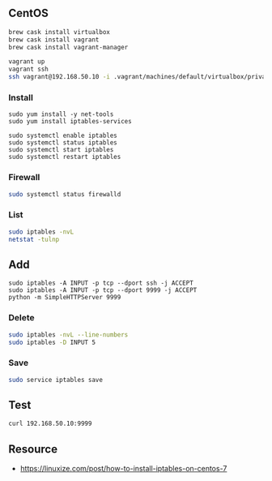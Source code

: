 ## CentOS

```bash
brew cask install virtualbox
brew cask install vagrant
brew cask install vagrant-manager

vagrant up
vagrant ssh
ssh vagrant@192.168.50.10 -i .vagrant/machines/default/virtualbox/private_key
```

### Install

```
sudo yum install -y net-tools
sudo yum install iptables-services

sudo systemctl enable iptables
sudo systemctl status iptables
sudo systemctl start iptables
sudo systemctl restart iptables
```


### Firewall

```bash
sudo systemctl status firewalld
```

### List

```bash
sudo iptables -nvL
netstat -tulnp
```
## Add

```
sudo iptables -A INPUT -p tcp --dport ssh -j ACCEPT
sudo iptables -A INPUT -p tcp --dport 9999 -j ACCEPT
python -m SimpleHTTPServer 9999
```

### Delete

```bash
sudo iptables -nvL --line-numbers
sudo iptables -D INPUT 5
```

### Save

```bash
sudo service iptables save
```

## Test

```bash
curl 192.168.50.10:9999
```

## Resource

- https://linuxize.com/post/how-to-install-iptables-on-centos-7